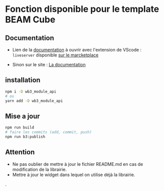 # Fonction disponible pour le template BEAM Cube

## Documentation

- Lien de la [documentation](./docs/index.html ) à ouvrir avec l'extension de VScode : `liveserver`
disponible [sur le marcketplace](https://marketplace.visualstudio.com/items?itemName=ritwickdey.LiveServer)

- Sinon sur le site : [La documentation](https://beam-cube.github.io/WB3_module_Api/)

## installation

```bash
npm i -D wb3_module_api
# ou 
yarn add -D wb3_module_api
```

## Mise a jour

```sh
npm run build
# faire les commits (add, commit, push)
npm run b3:publish 
```

## Attention

- Ne pas oublier de mettre à jour le fichier README.md en cas de modification de la librairie.
- Mettre à jour le widget dans lequel on utilise déjà la librairie.

.